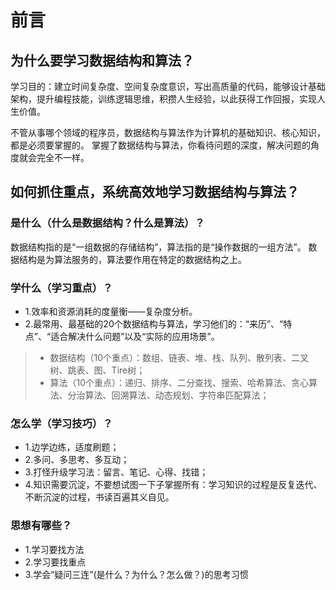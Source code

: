 # 前言

## 为什么要学习数据结构和算法？
学习目的：建立时间复杂度、空间复杂度意识，写出高质量的代码，能够设计基础架构，提升编程技能，训练逻辑思维，积攒人生经验，以此获得工作回报，实现人生价值。

不管从事哪个领域的程序员，数据结构与算法作为计算机的基础知识、核心知识，都是必须要掌握的。
掌握了数据结构与算法，你看待问题的深度，解决问题的角度就会完全不一样。

## 如何抓住重点，系统高效地学习数据结构与算法？

### 是什么（什么是数据结构？什么是算法）？
数据结构指的是“一组数据的存储结构”，算法指的是“操作数据的一组方法”。
数据结构是为算法服务的，算法要作用在特定的数据结构之上。

### 学什么（学习重点）？
* 1.效率和资源消耗的度量衡——复杂度分析。
* 2.最常用、最基础的20个数据结构与算法，学习他们的：“来历”、“特点”、“适合解决什么问题”以及“实际的应用场景”。

> * 数据结构（10个重点）：数组、链表、堆、栈、队列、散列表、二叉树、跳表、图、Tire树；
> * 算法（10个重点）：递归、排序、二分查找、搜索、哈希算法、贪心算法、分治算法、回溯算法、动态规划、字符串匹配算法；

### 怎么学（学习技巧）？
* 1.边学边练，适度刷题；
* 2.多问、多思考、多互动；
* 3.打怪升级学习法：留言、笔记、心得、找错；
* 4.知识需要沉淀，不要想试图一下子掌握所有：学习知识的过程是反复迭代、不断沉淀的过程，书读百遍其义自见。

### 思想有哪些？
* 1.学习要找方法
* 2.学习要找重点
* 3.学会“疑问三连”(是什么？为什么？怎么做？)的思考习惯


